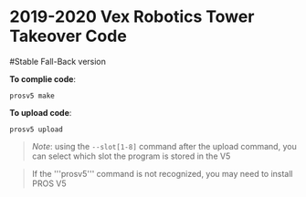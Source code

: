 # 2019-2020 Vex Robotics Tower Takeover Code

#Stable Fall-Back version

__To complie code__:
```
prosv5 make 
```

__To upload code__:
```
prosv5 upload
```

> *Note*: using the ``` --slot[1-8] ``` command after the upload command, you can select which slot the program is stored in the V5

> If the '''prosv5''' command is not recognized, you may need to install PROS V5
